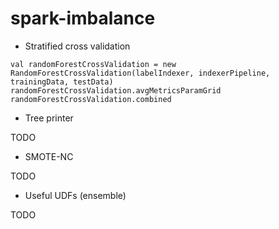 # spark-imbalance


- Stratified cross validation

```
val randomForestCrossValidation = new RandomForestCrossValidation(labelIndexer, indexerPipeline, trainingData, testData)
randomForestCrossValidation.avgMetricsParamGrid
randomForestCrossValidation.combined
```

- Tree printer

TODO

- SMOTE-NC

TODO

- Useful UDFs (ensemble)

TODO